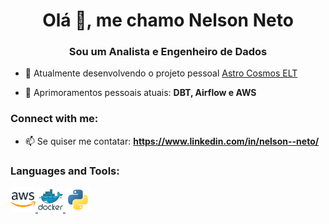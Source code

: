 <h1 align="center">Olá 👋, me chamo Nelson Neto</h1>
<h3 align="center">Sou um Analista e Engenheiro de Dados</h3>

- 🔭 Atualmente desenvolvendo o projeto pessoal [Astro Cosmos ELT](https://github.com/meneizs/astro_cosmos_elt)

- 🌱 Aprimoramentos pessoais atuais: **DBT, Airflow e AWS**

<h3 align="left">Connect with me:</h3>

- 📫 Se quiser me contatar: **https://www.linkedin.com/in/nelson--neto/**

<p align="left">
</p>

<h3 align="left">Languages and Tools:</h3>
<p align="left"> <a href="https://aws.amazon.com" target="_blank" rel="noreferrer"> <img src="https://raw.githubusercontent.com/devicons/devicon/master/icons/amazonwebservices/amazonwebservices-original-wordmark.svg" alt="aws" width="40" height="40"/> </a> <a href="https://www.docker.com/" target="_blank" rel="noreferrer"> <img src="https://raw.githubusercontent.com/devicons/devicon/master/icons/docker/docker-original-wordmark.svg" alt="docker" width="40" height="40"/> </a> <a href="https://www.python.org" target="_blank" rel="noreferrer"> <img src="https://raw.githubusercontent.com/devicons/devicon/master/icons/python/python-original.svg" alt="python" width="40" height="40"/> </a> </p>
